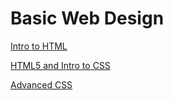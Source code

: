 # Basic Web Design

<a href="Intro_to_HTML/index.html" target="_blank">Intro to HTML</a>

<a href="HTML5_Intro_to_css/HTML5_Intro_to_css/index.html" target="_blank">HTML5 and Intro to CSS</a>

<a href="adv_css/index.html" target="_blank">Advanced CSS</a>